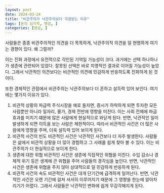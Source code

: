 ```yaml
---
layout: post
date: 2024-03-24
title: "비관주의가 낙관주의보다 각광받는 이유"
tags: [돈의 심리학, 영감, ]
categories: [영감, ]
---
```



사람들은 종종 비관주의적인 의견을 더 똑똑하게, 낙관주의적 의견을 덜 현명하게 여기는 경향이 있다. 왜 그럴까? 


이는 진화 과정에서 유전적으로 각인된 기억일 가능성이 크다. 과거에는 선택 하나하나가 생존에 관련되어 있었다. 잘못된 선택은 바로 치명적인 결과로 이어질 가능성이 높았다. 그래서 낙관적인 의견보다는 비관적인 의견에 민감하게 반응하도록 진화하게 된 것이다.


또한 경제적인 관점에서 비관주의는 낙관주의보다 더 흔하고 설득력 있어 보인다. 여기에는 몇가지 이유가 있다. 

1. 비관적 상황의 파급력
주식시장을 예로 들자면, 증시가 하락하게 되면 투자한 모든 사람뿐만 아니라 일자리, 물가, 경제 전반에 영향을 미친다. 이는 사회 전체에 파급 효과를 미치기 떄문에 많은 사람에게 현실적으로 와닫게 된다. 반면, 낙관적인 일이 발생하게 되면 이득을 보는 사람은 제한적이다. 따라서 비관적인 사건은 더 많은 사람에게 영향을 주며, 더욱 설득력 있어 보이게 된다.
2. 비관적 사건의 빈도
비관적인 사건은 낙관적인 사건보다 더 자주 발생한다. 사람들은 삶에서 비관적 상황을 더 많이 경험하고 그 사례를 쉽게 찾아 볼 수 있다. 이는 비관주의가 더 현실적으로 보이게 한다.
3. 생존에 대한 위협
비관적인 사건은 생존에 직접적인 위협을 미친다. 수입 감소나 경제적 위기 등은 생계에 큰 위협을 주어 사람들의 경각심을 높인다. 반면, 낙관적인 사건은 생존에 위협을 주지 않아 상대적으로 덜 민감하게 반응하게 된다.
4. 비관적 사건의 속도
비관적인 사건은 대개 단기간에 급격하게 일어난다. 반면, 낙관적인 사건은 오랜 기간에 걸쳐 서서히 이루어지기 때문에 그 영향을 한눈에 알아차리기가 어렵다. 그래서 사람들은 낙관적인 변화에 쉽게 무감각해지게 된다.

